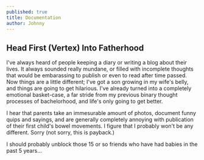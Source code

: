 ```yaml
---
published: true
title: Documentation
author: Johnny
---
```


## Head First (Vertex) Into Fatherhood

I've always heard of people keeping a diary or writing a blog about their lives. It always sounded really mundane, or filled with incomplete thoughts that would be embarassing to publish or even to read after time passed. Now things are a little different; I've got a son growing in my wife's belly, and things are going to get hilarious. I've already turned into a completely emotional basket-case, a far stride from my previous binary thought processes of bachelorhood, and life's only going to get better.

I hear that parents take an immesurable amount of photos, document funny quips and sayings, and are generally completely annoying with publication of their first child's bowel movements. I figure that I probably won't be any different. Sorry (not sorry, this is payback.)

I should probably unblock those 15 or so friends who have had babies in the past 5 years...
